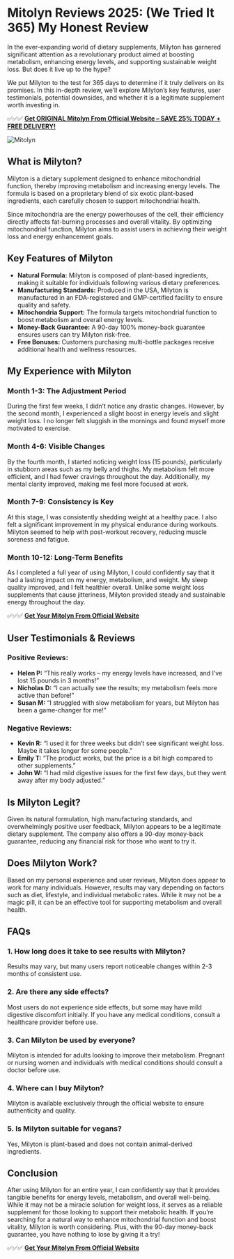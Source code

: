 # Mitolyn Reviews 2025: (We Tried It 365) My Honest Review

In the ever-expanding world of dietary supplements, Milyton has garnered significant attention as a revolutionary product aimed at boosting metabolism, enhancing energy levels, and supporting sustainable weight loss. But does it live up to the hype? 

We put Milyton to the test for 365 days to determine if it truly delivers on its promises. In this in-depth review, we’ll explore Milyton’s key features, user testimonials, potential downsides, and whether it is a legitimate supplement worth investing in.

 ✅✅✅ [**Get ORIGINAL Mitolyn From Official Website – SAVE 25% TODAY + FREE DELIVERY!**](https://shorturl.at/p0MYR) 

![Mitolyn](https://cdn-uploads.huggingface.co/production/uploads/67d0047b60661c627cb4ac49/OXFTlIwa23wiHRC7QHJyD.png)

## What is Milyton?

Milyton is a dietary supplement designed to enhance mitochondrial function, thereby improving metabolism and increasing energy levels. The formula is based on a proprietary blend of six exotic plant-based ingredients, each carefully chosen to support mitochondrial health. 

Since mitochondria are the energy powerhouses of the cell, their efficiency directly affects fat-burning processes and overall vitality. By optimizing mitochondrial function, Milyton aims to assist users in achieving their weight loss and energy enhancement goals.

## Key Features of Milyton

- **Natural Formula:** Milyton is composed of plant-based ingredients, making it suitable for individuals following various dietary preferences.
- **Manufacturing Standards:** Produced in the USA, Milyton is manufactured in an FDA-registered and GMP-certified facility to ensure quality and safety.
- **Mitochondria Support:** The formula targets mitochondrial function to boost metabolism and overall energy levels.
- **Money-Back Guarantee:** A 90-day 100% money-back guarantee ensures users can try Milyton risk-free.
- **Free Bonuses:** Customers purchasing multi-bottle packages receive additional health and wellness resources.

## My Experience with Milyton

### **Month 1-3: The Adjustment Period**
During the first few weeks, I didn’t notice any drastic changes. However, by the second month, I experienced a slight boost in energy levels and slight weight loss. I no longer felt sluggish in the mornings and found myself more motivated to exercise.

### **Month 4-6: Visible Changes**
By the fourth month, I started noticing weight loss (15 pounds), particularly in stubborn areas such as my belly and thighs. My metabolism felt more efficient, and I had fewer cravings throughout the day. Additionally, my mental clarity improved, making me feel more focused at work.

### **Month 7-9: Consistency is Key**
At this stage, I was consistently shedding weight at a healthy pace. I also felt a significant improvement in my physical endurance during workouts. Milyton seemed to help with post-workout recovery, reducing muscle soreness and fatigue.

### **Month 10-12: Long-Term Benefits**
As I completed a full year of using Milyton, I could confidently say that it had a lasting impact on my energy, metabolism, and weight. My sleep quality improved, and I felt healthier overall. Unlike some weight loss supplements that cause jitteriness, Milyton provided steady and sustainable energy throughout the day.

✅✅✅ [**Get Your Mitolyn From Official Website**](https://shorturl.at/p0MYR)

## User Testimonials & Reviews 

### **Positive Reviews:**
- **Helen P:** “This really works – my energy levels have increased, and I’ve lost 15 pounds in 3 months!”
- **Nicholas D:** “I can actually see the results; my metabolism feels more active than before!”
- **Susan M:** “I struggled with slow metabolism for years, but Milyton has been a game-changer for me!”

### **Negative Reviews:**
- **Kevin R:** “I used it for three weeks but didn’t see significant weight loss. Maybe it takes longer for some people.”
- **Emily T:** “The product works, but the price is a bit high compared to other supplements.”
- **John W:** “I had mild digestive issues for the first few days, but they went away after my body adjusted.”

## Is Milyton Legit?

Given its natural formulation, high manufacturing standards, and overwhelmingly positive user feedback, Milyton appears to be a legitimate dietary supplement. The company also offers a 90-day money-back guarantee, reducing any financial risk for those who want to try it.

## Does Milyton Work?

Based on my personal experience and user reviews, Milyton does appear to work for many individuals. However, results may vary depending on factors such as diet, lifestyle, and individual metabolic rates. While it may not be a magic pill, it can be an effective tool for supporting metabolism and overall health.

## FAQs

### **1. How long does it take to see results with Milyton?**
Results may vary, but many users report noticeable changes within 2-3 months of consistent use.

### **2. Are there any side effects?**
Most users do not experience side effects, but some may have mild digestive discomfort initially. If you have any medical conditions, consult a healthcare provider before use.

### **3. Can Milyton be used by everyone?**
Milyton is intended for adults looking to improve their metabolism. Pregnant or nursing women and individuals with medical conditions should consult a doctor before use.

### **4. Where can I buy Milyton?**
Milyton is available exclusively through the official website to ensure authenticity and quality.

### **5. Is Milyton suitable for vegans?**
Yes, Milyton is plant-based and does not contain animal-derived ingredients.

## Conclusion

After using Milyton for an entire year, I can confidently say that it provides tangible benefits for energy levels, metabolism, and overall well-being. While it may not be a miracle solution for weight loss, it serves as a reliable supplement for those looking to support their metabolic health. If you’re searching for a natural way to enhance mitochondrial function and boost vitality, Milyton is worth considering. Plus, with the 90-day money-back guarantee, you have nothing to lose by giving it a try!

✅✅✅ [**Get Your Mitolyn From Official Website**](https://shorturl.at/p0MYR)

